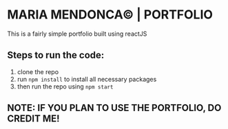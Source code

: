 # MARIA MENDONCA&copy; | PORTFOLIO  

This is a fairly simple portfolio built using reactJS   

## Steps to run the code:
1. clone the repo
2. run `npm install` to install all necessary packages
3. then run the repo using `npm start`

## NOTE: IF YOU PLAN TO USE THE PORTFOLIO, DO CREDIT ME!
